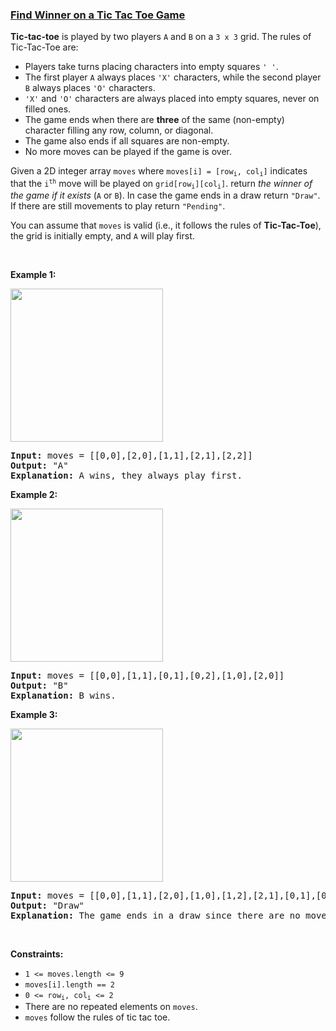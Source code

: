 ### [Find Winner on a Tic Tac Toe Game](https://leetcode.com/problems/find-winner-on-a-tic-tac-toe-game)

<p><strong>Tic-tac-toe</strong> is played by two players <code>A</code> and <code>B</code> on a <code>3 x 3</code> grid. The rules of Tic-Tac-Toe are:</p>

<ul>
	<li>Players take turns placing characters into empty squares <code>&#39; &#39;</code>.</li>
	<li>The first player <code>A</code> always places <code>&#39;X&#39;</code> characters, while the second player <code>B</code> always places <code>&#39;O&#39;</code> characters.</li>
	<li><code>&#39;X&#39;</code> and <code>&#39;O&#39;</code> characters are always placed into empty squares, never on filled ones.</li>
	<li>The game ends when there are <strong>three</strong> of the same (non-empty) character filling any row, column, or diagonal.</li>
	<li>The game also ends if all squares are non-empty.</li>
	<li>No more moves can be played if the game is over.</li>
</ul>

<p>Given a 2D integer array <code>moves</code> where <code>moves[i] = [row<sub>i</sub>, col<sub>i</sub>]</code> indicates that the <code>i<sup>th</sup></code> move will be played on <code>grid[row<sub>i</sub>][col<sub>i</sub>]</code>. return <em>the winner of the game if it exists</em> (<code>A</code> or <code>B</code>). In case the game ends in a draw return <code>&quot;Draw&quot;</code>. If there are still movements to play return <code>&quot;Pending&quot;</code>.</p>

<p>You can assume that <code>moves</code> is valid (i.e., it follows the rules of <strong>Tic-Tac-Toe</strong>), the grid is initially empty, and <code>A</code> will play first.</p>

<p>&nbsp;</p>
<p><strong class="example">Example 1:</strong></p>
<img alt="" src="https://assets.leetcode.com/uploads/2021/09/22/xo1-grid.jpg" style="width: 244px; height: 245px;" />
<pre>
<strong>Input:</strong> moves = [[0,0],[2,0],[1,1],[2,1],[2,2]]
<strong>Output:</strong> &quot;A&quot;
<strong>Explanation:</strong> A wins, they always play first.
</pre>

<p><strong class="example">Example 2:</strong></p>
<img alt="" src="https://assets.leetcode.com/uploads/2021/09/22/xo2-grid.jpg" style="width: 244px; height: 245px;" />
<pre>
<strong>Input:</strong> moves = [[0,0],[1,1],[0,1],[0,2],[1,0],[2,0]]
<strong>Output:</strong> &quot;B&quot;
<strong>Explanation:</strong> B wins.
</pre>

<p><strong class="example">Example 3:</strong></p>
<img alt="" src="https://assets.leetcode.com/uploads/2021/09/22/xo3-grid.jpg" style="width: 244px; height: 245px;" />
<pre>
<strong>Input:</strong> moves = [[0,0],[1,1],[2,0],[1,0],[1,2],[2,1],[0,1],[0,2],[2,2]]
<strong>Output:</strong> &quot;Draw&quot;
<strong>Explanation:</strong> The game ends in a draw since there are no moves to make.
</pre>

<p>&nbsp;</p>
<p><strong>Constraints:</strong></p>

<ul>
	<li><code>1 &lt;= moves.length &lt;= 9</code></li>
	<li><code>moves[i].length == 2</code></li>
	<li><code>0 &lt;= row<sub>i</sub>, col<sub>i</sub> &lt;= 2</code></li>
	<li>There are no repeated elements on <code>moves</code>.</li>
	<li><code>moves</code> follow the rules of tic tac toe.</li>
</ul>
